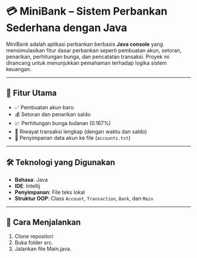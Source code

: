 # 💳 MiniBank – Sistem Perbankan Sederhana dengan Java

MiniBank adalah aplikasi perbankan berbasis **Java console** yang mensimulasikan fitur dasar perbankan seperti pembuatan akun, setoran, penarikan, perhitungan bunga, dan pencatatan transaksi. Proyek ini dirancang untuk menunjukkan pemahaman terhadap logika sistem keuangan.

---

## 🎯 Fitur Utama

- ✅ Pembuatan akun baru
- 💰 Setoran dan penarikan saldo
- 📈 Perhitungan bunga bulanan (0.167%)
- 📜 Riwayat transaksi lengkap (dengan waktu dan saldo)
- 💾 Penyimpanan data akun ke file (`accounts.txt`)

---

## 🛠️ Teknologi yang Digunakan

- **Bahasa**: Java
- **IDE**: Intellij
- **Penyimpanan**: File teks lokal
- **Struktur OOP**: Class `Account`, `Transaction`, `Bank`, dan `Main`

---

## 🚀 Cara Menjalankan

1. Clone repositori
2. Buka folder src.
3. Jalankan file Main.java.
